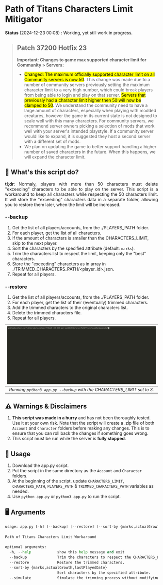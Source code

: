 # Path of Titans Characters Limit Mitigator

**Status** (2024-12-23 00:08) : Working, yet still work in progress.

> ## Patch 37200 Hotfix 23
> 
>  **Important: Changes to game max supported character limit for Community > Servers:**
> - <mark>Changed: The maximum officially supported character limit on all Community servers is now 50</mark>. This change was made due to a number of community servers previously setting the maximum character limit to a very high number, which could break players from being able to login and play on that server. <mark>Servers that previously had a character limit higher then 50 will now be clamped to 50</mark>. We understand the community need to have a large amount of characters, especially when playing with modded creatures, however the game in its current state is not designed to scale well with this many characters. For community servers, we recommend server owners picking a selection of mods that work well with your server's intended playstyle. If a community server would like to expand, it is suggested they host a second server with a different set of mods.
> - We plan on updating the game to better support handling a higher number of saved characters in the future. When this happens, we will expand the character limit.

## 🔎 What's this script do?
<p align="justify"><b>tl;dr</b>: Normaly, players with more than 50 characters must delete "exceeding" characters to be able to play on the server. This script is a workaround to keep all characters while respecting the 50 characters limit. It will store the "exceeding" characters data in a separate folder, allowing you to restore them later, when the limit will be increased.</p>

### --backup
1. Get the list of all players/accounts, from the ./PLAYERS_PATH folder.
2. For each player, get the list of all characters.
3. If the amount of characters is smaller than the CHARACTERS_LIMIT, skip to the next player.
4. Sort the characters by the specified attribute (default: `marks`).
5. Trim the characters list to respect the limit, keeping only the "best" characters.
6. Store the "exceeding" characters as in array in ./TRIMMED_CHARACTERS_PATH/<player_id>.json.
7. Repeat for all players.

### --restore
1. Get the list of all players/accounts, from the ./PLAYERS_PATH folder.
2. For each player, get the list of their (eventually) trimmed characters.
3. Add the trimmed characters to the original characters list.
4. Delete the trimmed characters file.
5. Repeat for all players.


|                      ![Path of Titans](./pot.gif)                       |
|:-----------------------------------------------------------------------:|
| *Running `python3 app.py --backup` with the CHARACTERS_LIMIT set to 3.* |

## ⚠ Warnings & Disclaimers
1. **This script was made in a hurry** and has not been thoroughly tested. Use it at your own risk. Note that the script will create a .zip file of both `Account` and `Character` folders before making any changes. This is to ensure that you can roll back the changes if something goes wrong.
2. This script must be run while the server is **fully stopped**.

## 📜 Usage

1. Download the app.py script.
2. Put the script in the same directory as the `Account` and `Character` folders.
3. At the beginning of the script, update `CHARACTERS_LIMIT`, `CHARACTERS_PATH`, `PLAYERS_PATH` & `TRIMMED_CHARACTERS_PATH` variables as needed.
4. Use `python app.py` or `python3 app.py` to run the script.

## 🖥️ Arguments
```python
usage: app.py [-h] [--backup] [--restore] [--sort-by {marks,actualGrowth,lastPlayedDate}] [--simulate]

Path of Titans Characters Limit Workaround

optional arguments:
  -h, --help            show this help message and exit
  --backup              Trim the characters to respect the CHARACTERS_LIMIT.
  --restore             Restore the trimmed characters.
  --sort-by {marks,actualGrowth,lastPlayedDate}
                        Sort characters by the specified attribute.
  --simulate            Simulate the trimming process without modifying the files.
```